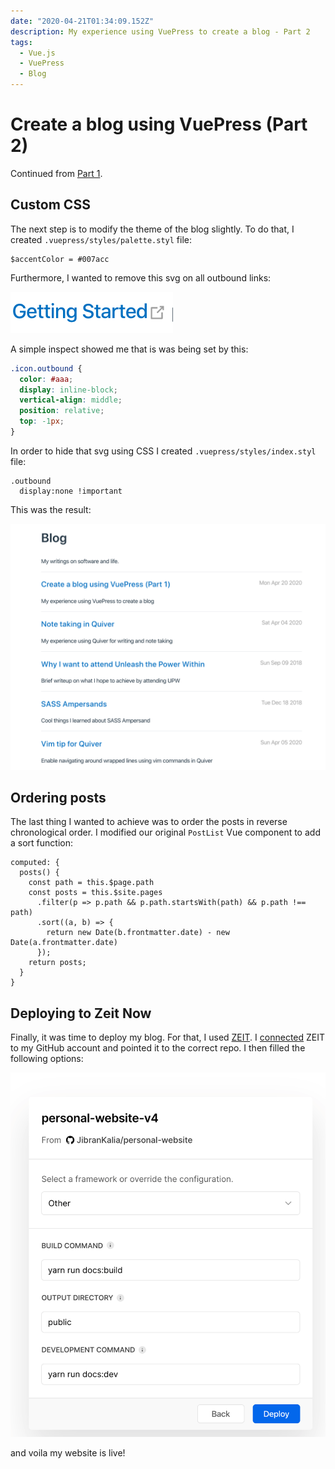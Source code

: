 ```yaml
---
date: "2020-04-21T01:34:09.152Z"
description: My experience using VuePress to create a blog - Part 2
tags:
  - Vue.js
  - VuePress
  - Blog
---
```


# Create a blog using VuePress (Part 2)

Continued from [Part 1](../create-a-blog-using-vuepress-part-1).

## Custom CSS

The next step is to modify the theme of the blog slightly. To do that, I created `.vuepress/styles/palette.styl` file:

```styl
$accentColor = #007acc
```

Furthermore, I wanted to remove this svg on all outbound links:

![Outbound_link.png](./resources/outbound_link.png)

A simple inspect showed me that is was being set by this:

```css
.icon.outbound {
  color: #aaa;
  display: inline-block;
  vertical-align: middle;
  position: relative;
  top: -1px;
}
```

In order to hide that svg using CSS I created `.vuepress/styles/index.styl` file:

```styl
.outbound
  display:none !important
```

This was the result:

![css_changes.png](./resources/AB253A5C5ECA4F5F634C3A1589BE15A0.png)

## Ordering posts

The last thing I wanted to achieve was to order the posts in reverse chronological order. I modified our original `PostList` Vue component to add a sort function:

```js{6-8}
computed: {
  posts() {
    const path = this.$page.path
    const posts = this.$site.pages
      .filter(p => p.path && p.path.startsWith(path) && p.path !== path)
      .sort((a, b) => {
        return new Date(b.frontmatter.date) - new Date(a.frontmatter.date)
      });
    return posts;
  }
}
```

## Deploying to Zeit Now

Finally, it was time to deploy my blog. For that, I used [ZEIT](https://zeit.co/). I [connected](https://zeit.co/import/git?tab=github) ZEIT to my GitHub account and pointed it to the correct repo. I then filled the following options:

![zeit_now.png](./resources/3D8EA958B09B68EF30E993B780A4EE31.png)

and voila my website is live!
